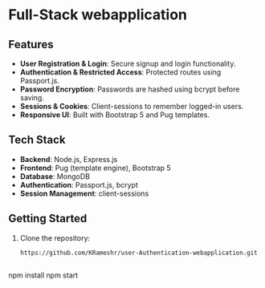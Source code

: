 # Full-Stack webapplication



## Features

- **User Registration & Login**: Secure signup and login functionality.
- **Authentication & Restricted Access**: Protected routes using Passport.js.
- **Password Encryption**: Passwords are hashed using bcrypt before saving.
- **Sessions & Cookies**: Client-sessions to remember logged-in users.
- **Responsive UI**: Built with Bootstrap 5 and Pug templates.

## Tech Stack

- **Backend**: Node.js, Express.js
- **Frontend**: Pug (template engine), Bootstrap 5
- **Database**: MongoDB
- **Authentication**: Passport.js, bcrypt
- **Session Management**: client-sessions

## Getting Started

1. Clone the repository:
   ```bash
   https://github.com/KRameshr/user-Authentication-webapplication.git
  
npm install
npm start



